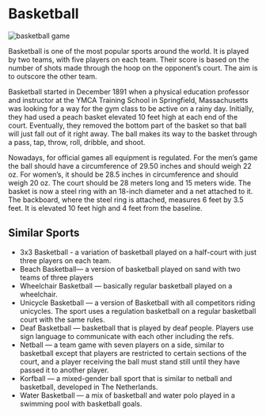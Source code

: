 
# Basketball


![basketball game](https://www.topendsports.com/sport/basketball/images/basketball-game-pixabay.jpg)

Basketball is one of the most popular sports around the world. It is played by two teams, with five players on each team. Their score is based on the number of shots made through the hoop on the opponent’s court. The aim is to outscore the other team.

Basketball started in December 1891 when a physical education professor and instructor at the YMCA Training School in Springfield, Massachusetts was looking for a way for the gym class to be active on a rainy day. Initially, they had used a peach basket elevated 10 feet high at each end of the court. Eventually, they removed the bottom part of the basket so that ball will just fall out of it right away. The ball makes its way to the basket through a pass, tap, throw, roll, dribble, and shoot.

Nowadays, for official games all equipment is regulated. For the men’s game the ball should have a circumference of 29.50 inches and should weigh 22 oz. For women’s, it should be 28.5 inches in circumference and should weigh 20 oz. The court should be 28 meters long and 15 meters wide. The basket is now a steel ring with an 18-inch diameter and a net attached to it. The backboard, where the steel ring is attached, measures 6 feet by 3.5 feet. It is elevated 10 feet high and 4 feet from the baseline.



## Similar Sports

-   3x3 Basketball - a variation of  basketball  played on a half-court with just three players on each team.
-   Beach Basketball— a version of basketball played on sand with two teams of three players
-   Wheelchair Basketball — basically regular basketball played on a wheelchair.
-   Unicycle Basketball  — a version of Basketball with all competitors riding unicycles. The sport uses a regulation basketball on a regular basketball court with the same rules.
-   Deaf Basketball  — basketball that is played by deaf people. Players use sign language to communicate with each other including the refs.
-   Netball  — a team game with seven players on a side, similar to basketball except that players are restricted to certain sections of the court, and a player receiving the ball must stand still until they have passed it to another player.
-   Korfball  — a mixed-gender ball sport that is similar to netball and basketball, developed in The Netherlands.
-   Water Basketball — a mix of basketball and water polo played in a swimming pool with basketball goals.




